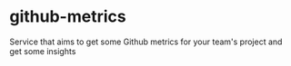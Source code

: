 # github-metrics
Service that aims to get some Github metrics for your team's project and get some insights
